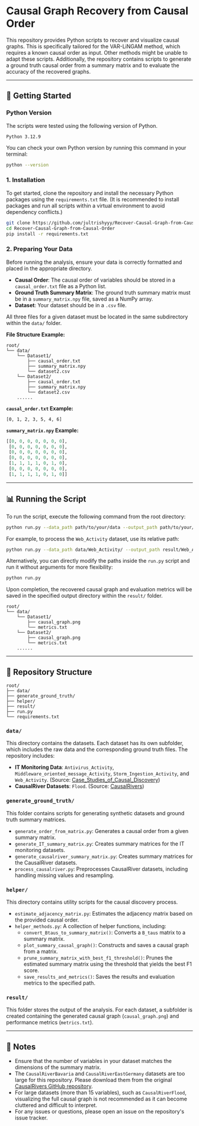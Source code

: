 # Causal Graph Recovery from Causal Order

This repository provides Python scripts to recover and visualize causal graphs. This is specifically tailored for the VAR-LiNGAM method, which requires a known causal order as input. Other methods might be unable to adapt these scripts. Additionally, the repository contains scripts to generate a ground truth causal order from a summary matrix and to evaluate the accuracy of the recovered graphs.

-----

## 🚀 Getting Started


### Python Version

The scripts were tested using the following version of Python.

```
Python 3.12.9
```

You can check your own Python version by running this command in your terminal:

```bash
python --version
```

### 1\. Installation

To get started, clone the repository and install the necessary Python packages using the `requirements.txt` file. (It is recommended to install packages and run all scripts within a virtual environment to avoid dependency conflicts.)

```bash
git clone https://github.com/jultrishyyy/Recover-Causal-Graph-from-Causal-Order.git
cd Recover-Causal-Graph-from-Causal-Order
pip install -r requirements.txt
```

### 2\. Preparing Your Data

Before running the analysis, ensure your data is correctly formatted and placed in the appropriate directory.

  * **Causal Order**: The causal order of variables should be stored in a `causal_order.txt` file as a Python list.
  * **Ground Truth Summary Matrix**: The ground truth summary matrix must be in a `summary_matrix.npy` file, saved as a NumPy array.
  * **Dataset**: Your dataset should be in a `.csv` file.

All three files for a given dataset must be located in the same subdirectory within the `data/` folder.

**File Structure Example:**

```
root/
└── data/
    └── Dataset1/
        ├── causal_order.txt
        ├── summary_matrix.npy
        └── dataset2.csv
    └── Dataset2/
        ├── causal_order.txt
        ├── summary_matrix.npy
        └── dataset2.csv
    ......
```

**`causal_order.txt` Example:**

```
[0, 1, 2, 3, 5, 4, 6]
```

**`summary_matrix.npy` Example:**

```python
[[0, 0, 0, 0, 0, 0, 0],
 [0, 0, 0, 0, 0, 0, 0],
 [0, 0, 0, 0, 0, 0, 0],
 [0, 0, 0, 0, 0, 0, 0],
 [1, 1, 1, 1, 0, 1, 0],
 [0, 0, 0, 0, 0, 0, 0],
 [1, 1, 1, 1, 0, 1, 0]]
```

-----

## 📊 Running the Script

To run the script, execute the following command from the root directory:

```bash
python run.py --data_path path/to/your/data --output_path path/to/your/results
```

For example, to process the `Web_Activity` dataset, use its relative path:

```bash
python run.py --data_path data/Web_Activity/ --output_path result/Web_Activity/
```

Alternatively, you can directly modify the paths inside the `run.py` script and run it without arguments for more flexibility:

```bash
python run.py
```

Upon completion, the recovered causal graph and evaluation metrics will be saved in the specified output directory within the `result/` folder.

```
root/
└── data/
    └── Dataset1/
        ├── causal_graph.png
        └── metrics.txt
    └── Dataset2/
        ├── causal_graph.png
        └── metrics.txt
    ......
```

-----

## 📂 Repository Structure

```
root/
├── data/
├── generate_ground_truth/
├── helper/
├── result/
├── run.py
└── requirements.txt
```

### `data/`

This directory contains the datasets. Each dataset has its own subfolder, which includes the raw data and the corresponding ground truth files. The repository includes:

  * **IT Monitoring Data**: `Antivirus_Activity`, `Middleware_oriented_message_Activity`, `Storm_Ingestion_Activity`, and `Web_Activity`. (Source: [Case\_Studies\_of\_Causal\_Discovery](https://github.com/ckassaad/Case_Studies_of_Causal_Discovery_from_IT_Monitoring_Time_Series))
  * **CausalRiver Datasets**: `Flood`. (Source: [CausalRivers](https://github.com/CausalRivers/causalrivers))

### `generate_ground_truth/`

This folder contains scripts for generating synthetic datasets and ground truth summary matrices.

  * `generate_order_from_matrix.py`: Generates a causal order from a given summary matrix.
  * `generate_IT_summary_matrix.py`: Creates summary matrices for the IT monitoring datasets.
  * `generate_causalriver_summary_matrix.py`: Creates summary matrices for the CausalRiver datasets.
  * `process_causalriver.py`: Preprocesses CausalRiver datasets, including handling missing values and resampling.

### `helper/`

This directory contains utility scripts for the causal discovery process.

  * `estimate_adjacency_matrix.py`: Estimates the adjacency matrix based on the provided causal order.
  * `helper_methods.py`: A collection of helper functions, including:
      * `convert_Btaus_to_summary_matrix()`: Converts a `B_taus` matrix to a summary matrix.
      * `plot_summary_causal_graph()`: Constructs and saves a causal graph from a matrix.
      * `prune_summary_matrix_with_best_f1_threshold()`: Prunes the estimated summary matrix using the threshold that yields the best F1 score.
      * `save_results_and_metrics()`: Saves the results and evaluation metrics to the specified path.

### `result/`

This folder stores the output of the analysis. For each dataset, a subfolder is created containing the generated causal graph (`causal_graph.png`) and performance metrics (`metrics.txt`).

-----

## 📝 Notes

  * Ensure that the number of variables in your dataset matches the dimensions of the summary matrix.
  * The `CausalRiverBavaria` and `CausalRiverEastGermany` datasets are too large for this repository. Please download them from the original [CausalRivers GitHub repository](https://github.com/CausalRivers/causalrivers).
  * For large datasets (more than 15 variables), such as `CausalRiverFlood`, visualizing the full causal graph is not recommended as it can become cluttered and difficult to interpret.
  * For any issues or questions, please open an issue on the repository's issue tracker.